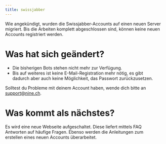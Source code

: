```yaml
---
title: swissjabber
---
```


Wie angekündigt, wurden die Swissjabber-Accounts auf einen neuen Server
migriert. Bis die Arbeiten komplett abgeschlossen sind, können keine
neuen Accounts registriert werden.

# Was hat sich geändert?

- Die bisherigen Bots stehen nicht mehr zur Verfügung.
- Bis auf weiteres ist keine E-Mail-Registration mehr nötig, es gibt
dadurch aber auch keine Möglichkeit, das Passwort zurückzusetzen.

Solltest du Probleme mit deinem Account haben, wende dich bitte an
[support@nine.ch](mailto:support@nine.ch).

# Was kommt als nächstes?
Es wird eine neue Webseite aufgeschaltet. Diese liefert mittels FAQ
Antworten auf häufige Fragen. Ebenso werden die Anleitungen zum
erstellen eines neuen Accounts überarbeitet.
